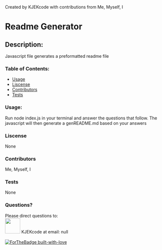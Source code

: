 Created by KJEKcode with contributions from Me, Myself, I 
# Readme Generator
## Description:
Javascript file generates a preformatted readme file
### Table of Contents:
- [Usage](#usage)
- [Liscense](#liscense)
- [Contributors](#contributors)
- [Tests](#tests)
### Usage:
Run node index.js in your terminal and answer the questions that follow. The javascript will then generate a genREADME.md based on your answers
### Liscense
None
### Contributors
Me, Myself, I
### Tests
None
### Questions?
Please direct questions to:<br>
<img src="https://avatars2.githubusercontent.com/u/26723326?v=4" width='50px'/> KJEKcode at email: null
<br><br>
[![ForTheBadge built-with-love](http://ForTheBadge.com/images/badges/built-with-love.svg)](https://GitHub.com/Naereen/)